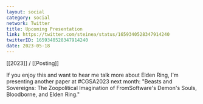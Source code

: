 ```yaml
---
layout: social
category: social
network: Twitter
title: Upcoming Presentation
link: https://twitter.com/steinea/status/1659340528347914240
twitterID: 1659340528347914240
date: 2023-05-18
---
```


[[2023]] / [[Posting]]

If you enjoy this and want to hear me talk more about Elden Ring, I'm presenting another paper at #CGSA2023 next month: "Beasts and Sovereigns: The Zoopolitical Imagination of FromSoftware's Demon's Souls, Bloodborne, and Elden Ring."
